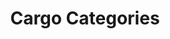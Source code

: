 ---
layout: child_layout/cargo_categories
title: Cargo Categories
permalink: /cargo-categories/
hero: /assets/img/content/hero/fullsize/11752432.jpg
---